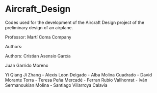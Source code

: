 # Aircraft_Design

Codes used for the development of the Aircraft Design project of the preliminary design of an airplane.

Professor: Martí Coma Company

Authors:

Authors: 
Cristian Asensio García

Juan Garrido Moreno

Yi Qiang Ji Zhang - 
Alexis Leon Delgado - 
Alba Molina Cuadrado - 
David Morante Torra - 
Teresa Peña Mercadé - 
Ferran Rubio Vallhonrat - 
Iván Sermanoukian Molina - 
Santiago Villarroya Calavia
